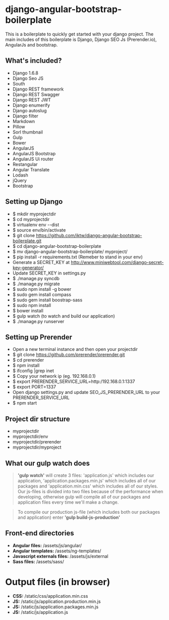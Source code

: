 django-angular-bootstrap-boilerplate
====================================

This is a boilerplate to quickly get started with your django project. The main includes of this boilerplate is Django, Django SEO Js (Prerender.io), AngularJs and bootstrap.

What's included?
-
* Django 1.6.8
* Django Seo JS
* South
* Django REST framework
* Django REST Swagger
* Django REST JWT
* Django enumerify
* Django autoslug
* Django filter
* Markdown
* Pillow
* Sorl thumbnail
* Gulp
* Bower
* AngularJS
* AngularJS Bootstrap
* AngularJS Ui router
* Restangular
* Angular Translate
* Lodash
* jQuery
* Bootstrap

Setting up Django
-
* $ mkdir myprojectdir
* $ cd myprojectdir
* $ virtualenv env --dist
* $ source env/bin/activate
* $ git clone https://github.com/iktw/django-angular-bootstrap-boilerplate.git
* $ cd django-angular-bootstrap-boilerplate
* $ mv django-angular-bootstrap-boilerplate/ myproject/
* $ pip install -r requirements.txt (Remeber to stand in your env)
* Generate a SECRET_KEY at http://www.miniwebtool.com/django-secret-key-generator/
* Update SECRET_KEY in settings.py
* $ ./manage.py syncdb
* $ ./manage.py migrate
* $ sudo npm install -g bower
* $ sudo gem install compass
* $ sudo gem install boostrap-sass
* $ sudo npm install
* $ bower install
* $ gulp watch (to watch and build our application)
* $ ./manage.py runserver

Setting up Prerender
-
* Open a new terminal instance and then open your projectdir
* $ git clone https://github.com/prerender/prerender.git
* $ cd prerender
* $ npm install
* $ ifconfig |grep inet
* $ Copy your network ip (eg. 192.168.0.1)
* $ export PRERENDER_SERVICE_URL=http:/192.168.0.1:1337
* $ export PORT=1337
* Open django settings.py and update SEO_JS_PRERENDER_URL to your PRERENDER_SERVICE_URL
* $ npm start

Project dir structure
-
* myprojectdir
* myprojectdir/env
* myprojectdir/prerender
* myprojectdir/myproject

What our gulp watch does
-
> **'gulp watch'** will create 3 files: 'application.js' which includes our application, 'application.packages.min.js' which includes all of our packages and 'application.min.css' which includes all of our styles. Our js-files is divided into two files because of the performance when developing, otherwise gulp will compile all of our packages and application files every time we'll make a change.

> To compile our production js-file (which includes both our packages and application) enter **'gulp build-js-production'**

Front-end directories
-
* **Angular files:** /assets/js/angular/
* **Angular templates:** /assets/ng-templates/
* **Javascript externals files:** /assets/js/external
* **Sass files:** /assets/sass/

Output files (in browser)
====================================
* **CSS:** /static/css/application.min.css
* **JS:** /static/js/application.production.min.js
* **JS:** /static/js/application.packages.min.js
* **JS:** /static/js/application.js
